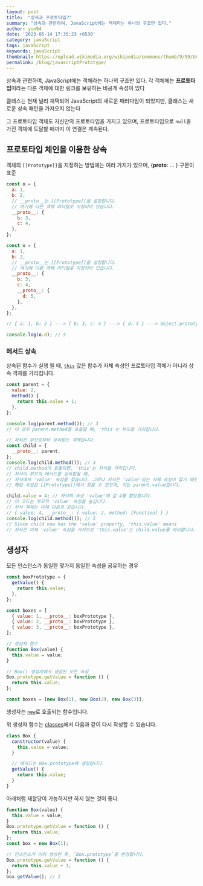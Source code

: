 ```yaml
---
layout: post
title:  "상속과 프로토타입?"
summary: "상속과 관련하여, JavaScript에는 객체라는 하나의 구조만 있다."
author: yoo94
date: '2023-05-14 17:35:23 +0530'
category: javaScript
tags: javaScript
keywords: javaScript
thumbnail: https://upload.wikimedia.org/wikipedia/commons/thumb/9/99/Unofficial_JavaScript_logo_2.svg/1200px-Unofficial_JavaScript_logo_2.svg.png
permalink: /blog/javascriptPrototype/
---
```

상속과 관련하여, JavaScript에는 객체라는 하나의 구조만 있다. 각 객체에는  **프로토타입**이라는 다른 객체에 대한 링크를 보유하는 비공개 속성이 있다

클래스는 현재 널리 채택되어 JavaScript의 새로운 패러다임이 되었지만, 클래스는 새로운 상속 패턴을 가져오지 않는다

그 프로토타입 객체도 자신만의 프로토타입을 가지고 있으며, 프로토타입으로  `null`을 가진 객체에 도달할 때까지 이 연결은 계속된다.
## 프로토타입 체인을 이용한 상속

객체의  `[[Prototype]]`을 지정하는 방법에는 여러 가지가 있으며,  {__proto__: ... } 구문이 표준

```javascript
const o = {
  a: 1,
  b: 2,
  // __proto__는 [[Prototype]]을 설정합니다.
  // 여기에 다른 객체 리터럴로 지정되어 있습니다.
  __proto__: {
    b: 3,
    c: 4,
  },
};
```



```javascript
const o = {
  a: 1,
  b: 2,
  // __proto__는 [[Prototype]]을 설정합니다.
  // 여기에 다른 객체 리터럴로 지정되어 있습니다.
  __proto__: {
    b: 3,
    c: 4,
    __proto__: {
      d: 5,
    },
  },
};

// { a: 1, b: 2 } ---> { b: 3, c: 4 } ---> { d: 5 } ---> Object.prototype ---> null

console.log(o.d); // 5
```

### 메서드 상속

상속된 함수가 실행 될 때,  [`this`](https://developer.mozilla.org/ko/docs/Web/JavaScript/Reference/Operators/this)  값은 함수가 자체 속성인 프로토타입 객체가 아니라 상속 객체를 가리킵니다.

```javascript
const parent = {
  value: 2,
  method() {
    return this.value + 1;
  },
};

console.log(parent.method()); // 3
// 이 경우 parent.method를 호출할 때, 'this'는 부모를 가리킵니다.

// 자식은 부모로부터 상속받는 객체입니다.
const child = {
  __proto__: parent,
};
console.log(child.method()); // 3
// child.method가 호출되면, 'this'는 자식을 가리킵니다.
// 자식이 부모의 메서드를 상속받을 때,
// 자식에서 'value' 속성을 찾습니다. 그러나 자식은 'value'라는 자체 속성이 없기 때문에,
// 해당 속성은 [[Prototype]]에서 찾을 수 있으며, 이는 parent.value입니다.

child.value = 4; // 자식의 속성 'value'에 값 4를 할당합니다.
// 이 코드는 부모의 'value' 속성을 숨깁니다.
// 자식 객체는 이제 다음과 같습니다.
// { value: 4, __proto__: { value: 2, method: [Function] } }
console.log(child.method()); // 5
// Since child now has the 'value' property, 'this.value' means
// 자식은 이제 'value' 속성을 가지므로 'this.value'는 child.value를 의미합니다.
```

## 생성자

모든 인스턴스가 동일한 몇가지 동일한 속성을 공유하는 경우

```javascript
const boxPrototype = {
  getValue() {
    return this.value;
  },
};

const boxes = [
  { value: 1, __proto__: boxPrototype },
  { value: 2, __proto__: boxPrototype },
  { value: 3, __proto__: boxPrototype },
];
```

```javascript
// 생성자 함수
function Box(value) {
  this.value = value;
}

// Box() 생성자에서 생성된 모든 속성
Box.prototype.getValue = function () {
  return this.value;
};

const boxes = [new Box(1), new Box(2), new Box(3)];
```
생성자는  [`new`](https://developer.mozilla.org/ko/docs/Web/JavaScript/Reference/Operators/new)로 호출되는 함수입니다.

위 생성자 함수는  [classes](https://developer.mozilla.org/ko/docs/Web/JavaScript/Reference/Classes)에서 다음과 같이 다시 작성할 수 있습니다.

```javascript
class Box {
  constructor(value) {
    this.value = value;
  }

  // 메서드는 Box.prototype에 생성됩니다.
  getValue() {
    return this.value;
  }
}
```

아래처럼 재할당이 가능하지만 하지 않는 것이 좋다.

```javascript
function Box(value) {
  this.value = value;
}
Box.prototype.getValue = function () {
  return this.value;
};
const box = new Box(1);

// 인스턴스가 이미 생성된 후, `Box.prototype`을 변경합니다.
Box.prototype.getValue = function () {
  return this.value + 1;
};
box.getValue(); // 2
```

